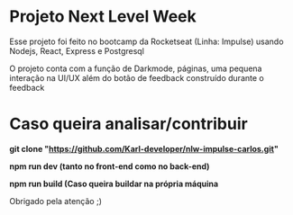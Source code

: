 # Projeto Next Level Week
 
Esse projeto foi feito no bootcamp da Rocketseat (Linha: Impulse) usando Nodejs, React, Express e Postgresql

O projeto conta com a função de Darkmode, páginas, uma pequena interação na UI/UX além do botão de feedback construído durante o feedback
 
# Caso queira analisar/contribuir

**git clone "https://github.com/Karl-developer/nlw-impulse-carlos.git"**

**npm run dev (tanto no front-end como no back-end)**

**npm run build (Caso queira buildar na própria máquina**

Obrigado pela atenção ;)

